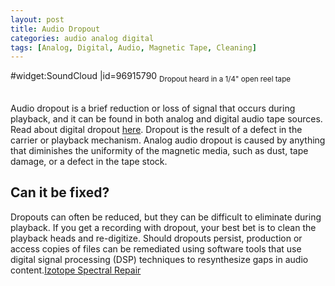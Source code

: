 ```yaml
---
layout: post
title: Audio Dropout
categories: audio analog digital
tags: [Analog, Digital, Audio, Magnetic Tape, Cleaning]
---
```



#widget:SoundCloud
|id=96915790
<sub>Dropout heard in a 1/4" open reel tape</sub><br/><br/>

Audio dropout is a brief reduction or loss of signal that occurs during playback, and it can be found in both analog and digital audio tape sources. Read about digital dropout [here](/artifacts/digital_audio_dropout.html). Dropout is the result of a defect in the carrier or playback mechanism. Analog audio dropout is caused by anything that diminishes the uniformity of the magnetic media, such as dust, tape damage, or a defect in the tape stock.

## Can it be fixed?

Dropouts can often be reduced, but they can be difficult to eliminate during playback. If you get a recording with dropout, your best bet is to clean the playback heads and re-digitize. Should dropouts persist, production or access copies of files can be remediated using software tools that use digital signal processing (DSP) techniques to resynthesize gaps in audio content.[Izotope Spectral Repair](https://www.izotope.com/support/help/rx/pages/userguide_spectralrepair.htm)
